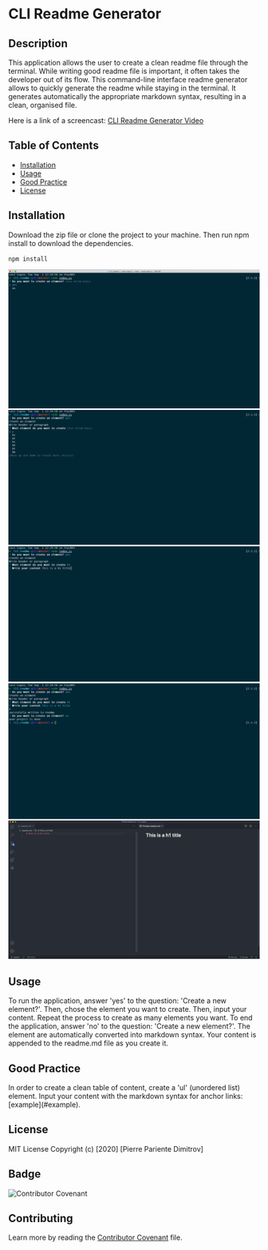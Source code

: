 # CLI Readme Generator
## Description
 This application allows the user to create a clean readme file through the terminal. While writing good readme file is important, it often takes the developer out of its flow. This command-line interface readme generator allows to quickly generate the readme while staying in the terminal. It generates automatically the appropriate markdown syntax, resulting in a clean, organised file. 

 Here is a link of a screencast: [CLI Readme Generator Video](https://youtu.be/1C4V8tVYE6Q)

## Table of Contents
* [Installation](#installation)
* [Usage](#usage)
* [Good Practice](#good_practice)
* [License](#license)
## Installation
 Download the zip file or clone the project to your machine. Then run npm install to download the dependencies. 
 
```terminal   
npm install  
``` 

![Start the Application](./img/img1.png)
![Chose Element](./img/img2.png)
![Write Content](./img/img3.png)
![End the Application](./img/img4.png)
![Result](./img/img5.png)

## Usage
 To run the application, answer 'yes' to the question: 'Create a new element?'. Then, chose the element you want to create. 
 Then, input your content. Repeat the process to create as many elements you want. To end the application, answer 'no' to the question: 'Create a new element?'. The element are automatically converted into markdown syntax. Your content is appended to the readme.md file as you create it.



## Good Practice
 In order to create a clean table of content, create a 'ul' (unordered list) element. Input your content with the markdown syntax for anchor links: \[example](#example).


## License
 MIT License
 Copyright (c) [2020] [Pierre Pariente Dimitrov]


## Badge
 ![Contributor Covenant](https://img.shields.io/badge/Contributor%20Covenant-v2.0%20adopted-ff69b4.svg)


## Contributing
 Learn more by reading the [Contributor Covenant](./CODE_OF_CONDUCT.md) file.
